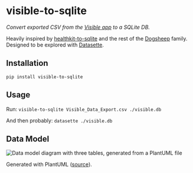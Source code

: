 # visible-to-sqlite

*Convert exported CSV from the [Visible app](https://www.makevisible.com/) to a SQLite DB.*

Heavily inspired by [healthkit-to-sqlite](https://github.com/dogsheep/healthkit-to-sqlite) and the rest of the [Dogsheep](https://dogsheep.github.io/) family.  Designed to be explored with [Datasette](https://datasette.io/).

## Installation

`pip install visible-to-sqlite`

## Usage

Run: `visible-to-sqlite Visible_Data_Export.csv ./visible.db`

And then probably: `datasette ./visible.db`

## Data Model

![Data model diagram with three tables, generated from a PlantUML file](./architecture/data_model.png)

Generated with PlantUML ([source](./architecture/data_model.plantuml)).